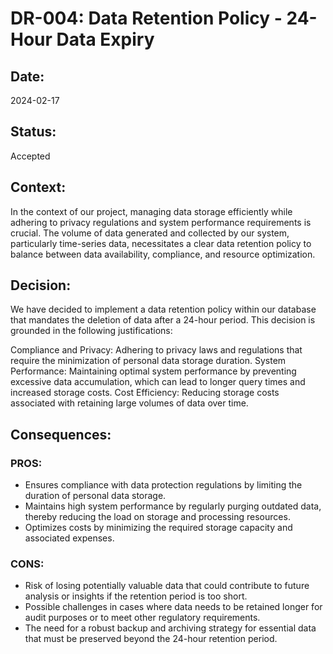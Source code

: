 # DR-004: Data Retention Policy - 24-Hour Data Expiry
## Date:
2024-02-17

## Status:
Accepted

## Context:
In the context of our project, managing data storage efficiently while adhering to privacy regulations and system performance requirements is crucial. The volume of data generated and collected by our system, particularly time-series data, necessitates a clear data retention policy to balance between data availability, compliance, and resource optimization.

## Decision:
We have decided to implement a data retention policy within our database that mandates the deletion of data after a 24-hour period. This decision is grounded in the following justifications:

Compliance and Privacy: Adhering to privacy laws and regulations that require the minimization of personal data storage duration.
System Performance: Maintaining optimal system performance by preventing excessive data accumulation, which can lead to longer query times and increased storage costs.
Cost Efficiency: Reducing storage costs associated with retaining large volumes of data over time.
## Consequences:
### PROS:
- Ensures compliance with data protection regulations by limiting the duration of personal data storage.
- Maintains high system performance by regularly purging outdated data, thereby reducing the load on storage and processing resources.
- Optimizes costs by minimizing the required storage capacity and associated expenses.
### CONS:
- Risk of losing potentially valuable data that could contribute to future analysis or insights if the retention period is too short.
- Possible challenges in cases where data needs to be retained longer for audit purposes or to meet other regulatory requirements.
- The need for a robust backup and archiving strategy for essential data that must be preserved beyond the 24-hour retention period.